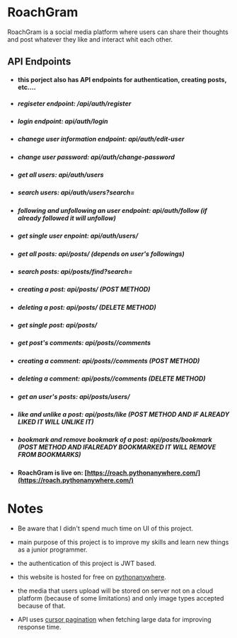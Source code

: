 # RoachGram

RoachGram is a social media platform where users can share their thoughts and post whatever they like and interact whit each other.



## API Endpoints

* #### this porject also has API endpoints for authentication, creating posts, etc....

* ##### regiseter endpoint: /api/auth/register

* ##### login endpoint: api/auth/login

* ##### chanege user information endpoint: api/auth/edit-user

* ##### change user password: api/auth/change-password

* ##### get all users: api/auth/users

* ##### search users: api/auth/users?search=<search query>

* ##### following and unfollowing an user endpoint: api/auth/follow (if already followed it will unfollow)

* ##### get single user enpoint: api/auth/users/<username>

* ##### get all posts: api/posts/ (depends on user's followings) 

* ##### search posts: api/posts/find?search=<search query>

* ##### creating a post: api/posts/ (POST METHOD)

* ##### deleting a post: api/posts/ (DELETE METHOD)

* ##### get single post: api/posts/<id>

* ##### get post's comments: api/posts/<id>/comments

* ##### creating a comment: api/posts/<id>/comments (POST METHOD)

* ##### deleting a comment: api/posts/<id>/comments (DELETE METHOD)

* ##### get an user's posts: api/posts/users/<username>

* ##### like and unlike a post: api/posts/like (POST METHOD AND IF ALREADY LIKED IT WILL UNLIKE IT)

* ##### bookmark and remove bookmark of a post: api/posts/bookmark (POST METHOD AND IFALREADY BOOKMARKED IT WILL REMOVE FROM BOOKMARKS)


* #### RoachGram is live on: [https://roach.pythonanywhere.com/](https://roach.pythonanywhere.com/)

# Notes

* Be aware that I didn't spend much time on UI of this project.

* main purpose of this project is to improve my skills and learn new things as a junior programmer.

* the authentication of this project is JWT based.

* this website is hosted for free on [pythonanywhere](https://pythonanywhere.com/).

* the media that users upload will be stored on server not on a cloud platform (because of some limitations) and only image types accepted because of that.

* API uses [cursor pagination](https://www.django-rest-framework.org/api-guide/pagination/#cursorpagination) when fetching large data for improving response time.
